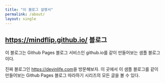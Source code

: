 ```yaml
---
title: "이 블로그 설명서"
permalink: /about/
layout: single
---
```


 ## https://mindflip.github.io/ 블로그

 이 블로그는 Github Pages 블로그 서비스인 github.io를 같이 만들어보는 샘플 블로그이다.

 진짜 블로그인 <https://devinlife.com>을 방문해보자.
이 곳에서 이 샘플 블로그를 같이 만들어보는 Github Pages 블로그 따라하기 시리즈의
모든 글을 볼 수 있다.